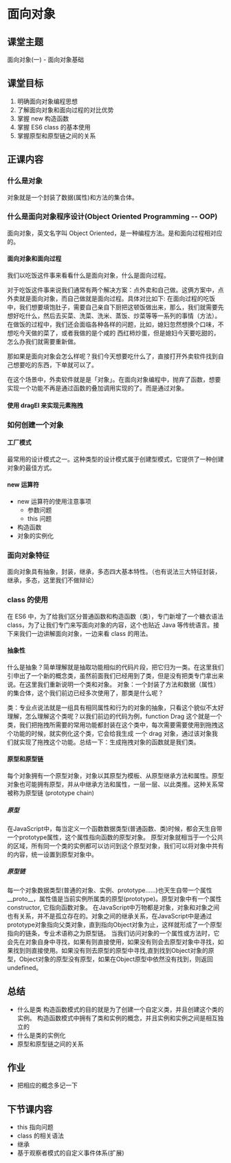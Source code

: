# 面向对象

## 课堂主题
面向对象(一) - 面向对象基础

## 课堂目标
1. 明确面向对象编程思想
2. 了解面向对象和面向过程的对比优势
3. 掌握 new 构造函数
4. 掌握 ES6 class 的基本使用
5. 掌握原型和原型链之间的关系 

## 正课内容
### 什么是对象
对象就是一个封装了数据(属性)和方法的集合体。

### 什么是面向对象程序设计(Object Oriented Programming -- OOP)

面向对象，英文名字叫 Object Oriented，是一种编程方法。是和面向过程相对应的。

#### 面向对象和面向过程

我们以吃饭这件事来看看什么是面向对象，什么是面向过程。

对于吃饭这件事来说我们通常有两个解决方案：点外卖和自己做。这俩方案中，点外卖就是面向对象，而自己做就是面向过程。具体对比如下:
在面向过程的吃饭中，我们想要填饱肚子，需要自己亲自下厨把这顿饭做出来，那么，我们就需要先想好吃什么，然后去买菜、洗菜、洗米、蒸饭、炒菜等等一系列的事情（方法）。
在做饭的过程中，我们还会面临各种各样的问题，比如，媳妇忽然想换个口味，不想吃今天做的菜了，或者我做的是个咸的
西红柿炒蛋，但是媳妇今天要吃甜的，怎么办我们就需要重新做。

那如果是面向对象会怎么样呢？我们今天想要吃什么了，直接打开外卖软件找到自己想要吃的东西，下单就可以了。

在这个场景中，外卖软件就是是「对象」。在面向对象编程中，抛弃了函数，想要实现一个功能不再是通过函数的叠加调用实现的了。而是通过对象。

#### 使用 dragEl 来实现元素拖拽

### 如何创建一个对象
#### 工厂模式
最常用的设计模式之一。这种类型的设计模式属于创建型模式，它提供了一种创建对象的最佳方式。

#### new 运算符
- new 运算符的使用注意事项
  - 参数问题
  - this 问题
- 构造函数
- 对象的实例化

### 面向对象特征
面向对象具有抽象，封装，继承，多态四大基本特性。（也有说法三大特征封装，继承，多态，这里我们不做辩论）

### class 的使用
在 ES6 中，为了给我们区分普通函数和构造函数（类），专门新增了一个糖衣语法 class，为了让我们专门来写面向对象的内容，这个也贴近 Java 等传统语言。接下来我们一边讲解面向对象，一边来看 class 的用法。


#### 抽象性
什么是抽象？简单理解就是抽取功能相似的代码片段，把它归为一类。在这里我们引申出了一个新的概念类，虽然前面我们已经用到了类，但是没有把类专门拿出来说。在这里我们重新说明一个类和对象。
对象：一个封装了方法和数据（属性）的集合体，这个我们前边已经多次使用了，那类是什么呢？


类：专业点说法就是一组具有相同属性和行为的对象的抽象，只看这个貌似不太好理解，怎么理解这个类呢？以我们前边的代码为例，function Drag 这个就是一个类，我们把拖拽所需要的常用功能都封装在这个类中，每次需要需要使用到拖拽这个功能的时候，就实例化这个类，它会给我生成 一个 drag 对象，通过该对象我们就实现了拖拽这个功能。总结一下：生成拖拽对象的函数就是我们类。


#### 原型和原型链
每个对象拥有一个原型对象，对象以其原型为模板、从原型继承方法和属性。原型对象也可能拥有原型，并从中继承方法和属性，一层一层、以此类推。这种关系常被称为原型链 (prototype chain)

##### 原型
在JavaScript中，每当定义一个函数数据类型(普通函数、类)时候，都会天生自带一个prototype属性，这个属性指向函数的原型对象。
原型对象就相当于一个公共的区域，所有同一个类的实例都可以访问到这个原型对象，我们可以将对象中共有的内容，统一设置到原型对象中。

##### 原型链

每一个对象数据类型(普通的对象、实例、prototype......)也天生自带一个属性__proto__，属性值是当前实例所属类的原型(prototype)。原型对象中有一个属性constructor, 它指向函数对象。
在JavaScript中万物都是对象，对象和对象之间也有关系，并不是孤立存在的。对象之间的继承关系，在JavaScript中是通过prototype对象指向父类对象，直到指向Object对象为止，这样就形成了一个原型指向的链条，专业术语称之为原型链。
当我们访问对象的一个属性或方法时，它会先在对象自身中寻找，如果有则直接使用，如果没有则会去原型对象中寻找，如果找到则直接使用。如果没有则去原型的原型中寻找,直到找到Object对象的原型，Object对象的原型没有原型，如果在Object原型中依然没有找到，则返回undefined。


## 总结
- 什么是类
构造函数模式的目的就是为了创建一个自定义类，并且创建这个类的实例。
构造函数模式中拥有了类和实例的概念，并且实例和实例之间是相互独立的
- 什么是类的实例化
- 原型和原型链之间的关系

## 作业
- 把相应的概念多记一下 

## 下节课内容
- this 指向问题
- class 的相关语法
- 继承
- 基于观察者模式的自定义事件体系(扩展)




